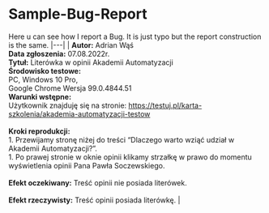 # Sample-Bug-Report

Here u can see how I report a Bug. It is just typo but the report construction  is the same.
|---|
| **Autor:**  Adrian Wąś  <br> **Data zgłoszenia:** 07.08.2022r. <br> **Tytuł:** Literówka w opinii Akademii Automatyzacji <br> **Środowisko testowe:** <br> PC, Windows 10 Pro, <br> Google Chrome     Wersja 99.0.4844.51 <br> **Warunki wstępne:** <br> Użytkownik znajduję się na stronie: <https://testuj.pl/karta-szkolenia/akademia-automatyzacji-testow> <br><br> **Kroki reprodukcji:** <br> 1. Przewijamy stronę niżej do treści “Dlaczego warto wziąć udział w Akademii Automatyzacji?”. <br> 1. Po prawej stronie w oknie opinii klikamy strzałkę w prawo do momentu wyświetlenia opinii Pana Pawła Soczewskiego. <br><br> **Efekt oczekiwany:** Treść opinii nie posiada literówek. <br><br> **Efekt rzeczywisty:** Treść opinii posiada literówkę. |

